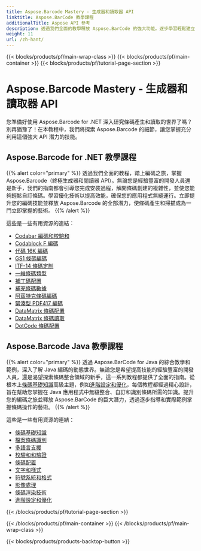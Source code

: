 ```yaml
---
title: Aspose.Barcode Mastery - 生成器和讀取器 API
linktitle: Aspose.BarCode 教學課程
additionalTitle: Aspose API 參考
description: 透過我們全面的教學釋放 Aspose.BarCode 的強大功能。逐步學習輕鬆建立、自訂和優化條碼。
weight: 11
url: /zh-hant/
---
```


{{< blocks/products/pf/main-wrap-class >}}
{{< blocks/products/pf/main-container >}}
{{< blocks/products/pf/tutorial-page-section >}}

# Aspose.Barcode Mastery - 生成器和讀取器 API


您準備好使用 Aspose.Barcode for .NET 深入研究條碼產生和讀取的世界了嗎？別再猶豫了！在本教程中，我們將探索 Aspose.Barcode 的細節，讓您掌握充分利用這個強大 API 潛力的技能。


## Aspose.Barcode for .NET 教學課程
{{% alert color="primary" %}}
透過我們全面的教程，踏上編碼之旅，掌握 Aspose.Barcode（終極生成器和閱讀器 API）。無論您是經驗豐富的開發人員還是新手，我們的指南都會引導您完成安裝過程，解開條碼創建的複雜性，並使您能夠輕鬆自訂條碼。學習優化技術以提高效能，確保您的應用程式無縫運行。立即提升您的編碼技能並釋放 Aspose.Barcode 的全部潛力，使條碼產生和掃描成為一門立即掌握的藝術。
{{% /alert %}}

這些是一些有用資源的連結：
 
- [Codabar 編碼和校驗和](./net/codabar-encoding-and-checksum/)
- [Codablock F 編碼](./net/codablock-f-encoding/)
- [代碼 16K 編碼](./net/code-16k-encoding/)
- [GS1 條碼編碼](./net/gs1-barcode-encoding/)
- [ITF-14 條碼定制](./net/itf-14-barcode-customization/)
- [一維條碼類型](./net/one-dimensional-barcode-types/)
- [補丁碼配置](./net/patch-code-configuration/)
- [補充條碼數據](./net/supplemental-barcode-data/)
- [阿茲特克條碼編碼](./net/aztec-barcode-encoding/)
- [緊湊型 PDF417 編碼](./net/compact-pdf417-encoding/)
- [DataMatrix 條碼配置](./net/datamatrix-barcode-configuration/)
- [DataMatrix 條碼讀取](./net/datamatrix-barcode-reading/)
- [DotCode 條碼配置](./net/dotcode-barcode-configuration/)



## Aspose.Barcode Java 教學課程
{{% alert color="primary" %}}
透過 Aspose.BarCode for Java 的綜合教學和範例，深入了解 Java 編碼的動態世界。無論您是希望提高技能的經驗豐富的開發人員，還是渴望探索條碼整合領域的新手，這一系列教程都提供了全面的指南。從根本上[條碼基礎知識](./java/barcode-basics/)高級主題，例如[進階設定和優化](./java/advanced-settings-and-optimization/)，每個教程都經過精心設計，旨在幫助您掌握在 Java 應用程式中無縫整合、自訂和識別條碼所需的知識。提升您的編碼之旅並釋放 Aspose.BarCode 的巨大潛力，透過逐步指導和實際範例掌握條碼操作的藝術。
{{% /alert %}}

這些是一些有用資源的連結：

- [條碼基礎知識](./java/barcode-basics/)
- [檔案條碼識別](./java/document-barcode-recognition/)
- [多語言支援](./java/multilingual-support/)
- [校驗和和驗證](./java/checksum-and-validation/)
- [條碼配置](./java/barcode-configuration/)
- [文字和樣式](./java/text-and-styling/)
- [符號系統和格式](./java/symbology-and-format/)
- [影像處理](./java/image-manipulation/)
- [條碼渲染技術](./java/barcode-rendering-techniques/)
- [進階設定和優化](./java/advanced-settings-and-optimization/)

{{< /blocks/products/pf/tutorial-page-section >}}

{{< /blocks/products/pf/main-container >}}
{{< /blocks/products/pf/main-wrap-class >}}

{{< blocks/products/products-backtop-button >}}
